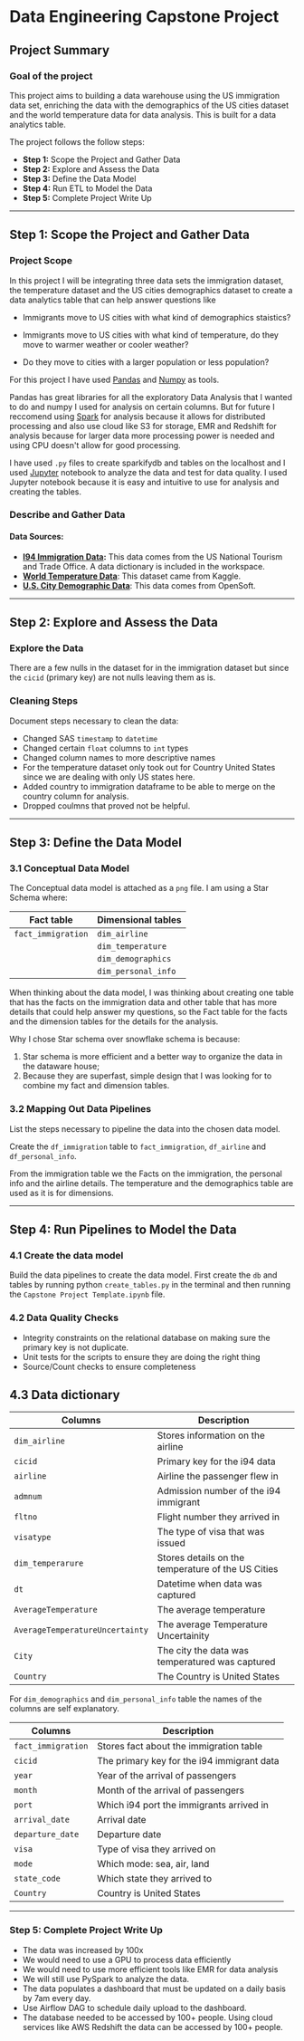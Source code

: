 # Data Engineering Capstone Project

## Project Summary

### Goal of the project
This project aims to building a data warehouse using the US immigration data set, enriching the data with the demographics of the US cities dataset and the world temperature data for data analysis. This is built for a data analytics table.

The project follows the follow steps:

- **Step 1:** Scope the Project and Gather Data
- **Step 2:** Explore and Assess the Data
- **Step 3:** Define the Data Model
- **Step 4:** Run ETL to Model the Data
- **Step 5:** Complete Project Write Up

---
## Step 1: Scope the Project and Gather Data

### Project Scope

In this project I will be integrating three data sets the immigration dataset, the temperature dataset and the US cities demographics dataset to create a data analytics table that can help answer questions like

- Immigrants move to US cities with what kind of demographics staistics?

- Immigrants move to US cities with what kind of temperature, do they move to warmer weather or cooler weather?

- Do they move to cities with a larger population or less population?

For this project I have used [Pandas](https://pandas.pydata.org/) and [Numpy](https://numpy.org/) as tools.

Pandas has great libraries for all the exploratory Data Analysis that I wanted to do and numpy I used for analysis on certain columns. But for future I reccomend using [Spark](https://spark.apache.org/) for analysis because it allows for distributed processing and also use cloud like S3 for storage, EMR and Redshift for analysis because for larger data more processing power is needed and using CPU doesn't allow for good processing.

I have used `.py` files to create sparkifydb and tables on the localhost and I used [Jupyter](https://jupyter.org/) notebook to analyze the data and test for data quality. I used Jupyter notebook because it is easy and intuitive to use for analysis and creating the tables.

### Describe and Gather Data

#### Data Sources:

- **[I94 Immigration Data](https://www.trade.gov/national-travel-and-tourism-office):** This data comes from the US National Tourism and Trade Office. A data dictionary is included in the workspace. 
- **[World Temperature Data](https://www.kaggle.com/datasets/berkeleyearth/climate-change-earth-surface-temperature-data)**: This dataset came from Kaggle. 
- **[U.S. City Demographic Data](https://public.opendatasoft.com/explore/dataset/us-cities-demographics/export/)**: This data comes from OpenSoft. 

---
## Step 2: Explore and Assess the Data

### Explore the Data
There are a few nulls in the dataset for in the immigration dataset but since the `cicid` (primary key) are not nulls leaving them as is.

### Cleaning Steps
Document steps necessary to clean the data:

- Changed SAS `timestamp` to `datetime`
- Changed certain `float` columns to `int` types
- Changed column names to more descriptive names
- For the temperature dataset only took out for Country United States since we are dealing with only US states here.
- Added country to immigration dataframe to be able to merge on the country column for analysis.
- Dropped coulmns that proved not be helpful.

---
## Step 3: Define the Data Model

### 3.1 Conceptual Data Model

The Conceptual data model is attached as a `png` file. I am using a Star Schema where:

|Fact table|Dimensional tables|
|---|---|
`fact_immigration`|`dim_airline`|
||`dim_temperature`|
||`dim_demographics`|
||`dim_personal_info`|

When thinking about the data model, I was thinking about creating one table that has the facts on the immigration data and other table that has more details that could help answer my questions, so the Fact table for the facts and the dimension tables for the details for the analysis. 

Why I chose Star schema over snowflake schema is because:

1. Star schema is more efficient and a better way to organize the data in the dataware house;
2. Because they are superfast, simple design that I was looking for to combine my fact and dimension tables.

### 3.2 Mapping Out Data Pipelines

List the steps necessary to pipeline the data into the chosen data model.

Create the `df_immigration` table to `fact_immigration`, `df_airline` and `df_personal_info`.

From the immigration table we the Facts on the immigration, the personal info and the airline details. The temperature and the demographics table are used as it is for dimensions.

---
## Step 4: Run Pipelines to Model the Data

### 4.1 Create the data model
Build the data pipelines to create the data model. First create the `db` and tables by running python `create_tables.py` in the terminal and then running the `Capstone Project Template.ipynb` file.

### 4.2 Data Quality Checks

- Integrity constraints on the relational database on making sure the primary key is not duplicate.
- Unit tests for the scripts to ensure they are doing the right thing
- Source/Count checks to ensure completeness

## 4.3 Data dictionary

|Columns|Description|
|---|---|
|`dim_airline`|Stores information on the airline|
|`cicid`|Primary key for the i94 data|
|`airline`|Airline the passenger flew in|
|`admnum`|Admission number of the i94 immigrant|
|`fltno`|Flight number they arrived in|
|`visatype`|The type of visa that was issued|
|`dim_temperarure`|Stores details on the temperature of the US Cities|
|`dt`|Datetime when data was captured|
|`AverageTemperature`|The average temperature|
|`AverageTemperatureUncertainty`|The average Temperature Uncertainity|
|`City`|The city the data was temperatured was captured|
|`Country`|The Country is United States|


For `dim_demographics` and `dim_personal_info` table the names of the columns are self explanatory.

|Columns|Description|
|---|---|
|`fact_immigration`| Stores fact about the immigration table|
|`cicid`| The primary key for the i94 immigrant data|
|`year`| Year of the arrival of passengers|
|`month`| Month of the arrival of passengers|
|`port`| Which i94 port the immigrants arrived in|
|`arrival_date`| Arrival date|
|`departure_date`| Departure date|
|`visa`| Type of visa they arrived on|
|`mode`| Which mode: sea, air, land|
|`state_code`| Which state they arrived to|
|`Country`| Country is United States|

---
### Step 5: Complete Project Write Up

- The data was increased by 100x
- We would need to use a GPU to process data efficiently
- We would need to use more efficient tools like EMR for data analysis
- We will still use PySpark to analyze the data.
- The data populates a dashboard that must be updated on a daily basis by 7am every day.
- Use Airflow DAG to schedule daily upload to the dashboard.
- The database needed to be accessed by 100+ people. Using cloud services like AWS Redshift the data can be accessed by 100+ people.
